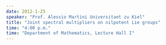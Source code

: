 ```yaml
---
date: 2012-1-25
speaker: "Prof. Alessio Martini Universitaet zu Kiel"
title: "Joint spectral multipliers on nilpotent Lie groups"
time: "4:00 p.m." 
time: "Department of Mathematics, Lecture Hall I"
---
```



